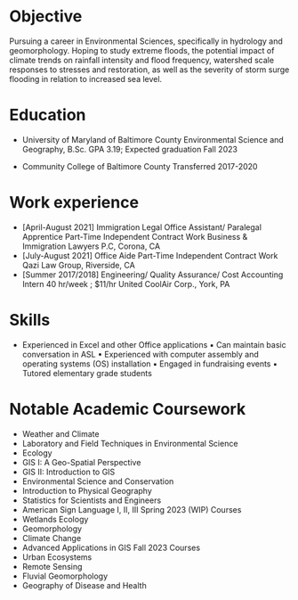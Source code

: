 Objective
======
Pursuing a career in Environmental Sciences, specifically in hydrology and geomorphology. Hoping to study extreme floods, the potential impact of climate trends on rainfall intensity and flood frequency, watershed scale responses to stresses and restoration, as well as the severity of storm surge flooding in relation to increased sea level.


Education
======
* University of Maryland of Baltimore County Environmental Science and Geography, B.Sc.
GPA 3.19; Expected graduation Fall 2023

* Community College of Baltimore County
Transferred
2017-2020

Work experience
======
* [April-August 2021]
Immigration Legal Office Assistant/ Paralegal Apprentice
Part-Time Independent Contract Work
Business & Immigration Lawyers P.C, Corona, CA
* [July-August 2021]
Office Aide
Part-Time Independent Contract Work
Qazi Law Group, Riverside, CA
* [Summer 2017/2018]
Engineering/ Quality Assurance/ Cost Accounting Intern
40 hr/week ; $11/hr
United CoolAir Corp., York, PA

  
Skills
======
* Experienced in Excel and other Office applications
▪ Can maintain basic conversation in ASL
▪ Experienced with computer assembly and operating systems (OS) installation
▪ Engaged in fundraising events
▪ Tutored elementary grade students

Notable Academic Coursework
======
* Weather and Climate
* Laboratory and Field Techniques in Environmental Science
* Ecology
* GIS I: A Geo-Spatial Perspective
* GIS II: Introduction to GIS
* Environmental Science and Conservation
* Introduction to Physical Geography
* Statistics for Scientists and Engineers
* American Sign Language I, II, III
Spring 2023 (WIP) Courses
* Wetlands Ecology
* Geomorphology
* Climate Change
* Advanced Applications in GIS
Fall 2023 Courses
* Urban Ecosystems
* Remote Sensing
* Fluvial Geomorphology
* Geography of Disease and Health
